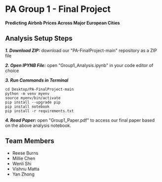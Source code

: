 # PA Group 1 - Final Project

**Predicting Airbnb Prices Across Major European Cities**

## Analysis Setup Steps

***1. Download ZIP:*** download our "PA-FinalProject-main" repository as a ZIP file

***2. Open IPYNB File:*** open "Group1_Analysis.ipynb" in your code editor of choice

***3. Run Commands in Terminal***

```
cd Desktop/PA-FinalProject-main
python -m venv myenv
source myenv/bin/activate
pip install --upgrade pip
pip install notebook
pip install -r requirements.txt
```

***4. Read Paper:*** open "Group1_Paper.pdf" to access our final paper based on the above analysis notebook.

## Team Members

- Reese Burns
- Millie Chen
- Wenli Shi
- Vishnu Matta
- Yan Zhong
